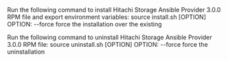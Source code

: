 Run the following command to install Hitachi Storage Ansible Provider 3.0.0 RPM file and export environment variables:
source install.sh [OPTION]
OPTION:
    --force    force the installation over the existing

Run the following command to uninstall Hitachi Storage Ansible Provider 3.0.0 RPM file:
source uninstall.sh [OPTION]
OPTION:
    --force    force the uninstallation